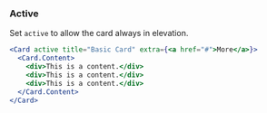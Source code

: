<demo>

### Active

Set `active` to allow the card always in elevation.

```jsx live
<Card active title="Basic Card" extra={<a href="#">More</a>}>
  <Card.Content>
    <div>This is a content.</div>
    <div>This is a content.</div>
    <div>This is a content.</div>
  </Card.Content>
</Card>
```

</demo>
